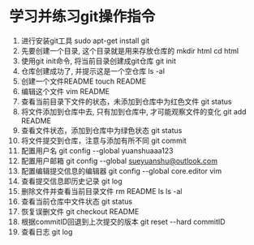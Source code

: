 # 学习并练习git操作指令

1. 进行安装git工具 sudo apt-get install git
2. 先要创建一个目录, 这个目录就是用来存放仓库的 mkdir html cd html
3. 使用git init命令, 将当前目录创建成git仓库 git init
4. 仓库创建成功了, 并提示这是一个空仓库 ls -al
5. 创建一个文件README touch README
6. 编辑这个文件 vim README
7. 查看当前目录下文件的状态，未添加到仓库中为红色文件 git status
8. 将文件添加到仓库中去, 只有加到仓库中, 才可能观察文件的变化 git add README
9. 查看文件状态，添加到仓库中为绿色状态 git status
10. 将文件提交到仓库，注意与添加有所不同 git commit
11. 配置用户名 git config --global yuanshuaaa123
12. 配置用户邮箱 git config --global sueyuanshu@outlook.com
13. 配置编辑提交信息的编辑器 git config --global core.editor vim
14. 查看提交信息即历史记录 git log
15. 删除文件并查看当前目录文件 rm README ls ls -al
16. 查看当前仓库中文件状态 git status
17. 恢复误删文件 git checkout README
18. 根据commitID回退到上次提交的版本 git reset --hard commitID
19. 查看日志 git log
